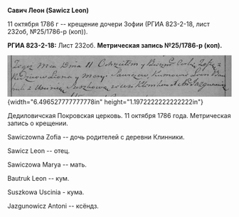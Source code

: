 **Савич Леон (Sawicz Leon)**

11 октября 1786 г -- крещение дочери Зофии (РГИА 823-2-18, лист 232об,
№25/1786-р (коп)).

**РГИА 823-2-18:** Лист 232об. **Метрическая запись №25/1786-р (коп).**

![](./media/55688f2946028c6f3a6c27a7e325830c4fb8cba3.png){width="6.496527777777778in"
height="1.1972222222222222in"}

Дедиловичская Покровская церковь. 11 октября 1786 года. Метрическая
запись о крещении.

Sawiczowna Zofia -- дочь родителей с деревни Клинники.

Sawicz Leon -- отец.

Sawiczowa Marya -- мать.

Bautruk Leon -- кум.

Suszkowa Uscinia - кума.

Jazgunowicz Antoni -- ксёндз.
